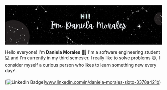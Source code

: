 

[![Header](https://github.com/DaniMSix/DaniMSix/blob/main/Portada.gif)](https://github.com/DaniMSix)

Hello everyone! I'm **Daniela Morales** 🙋‍♀️
I'm a software engineering student 💻 and I'm currently in my third semester. I really like to solve problems 😄, I consider myself a curious person who likes to learn something new every day⚡.

[![LinkedIn Badge](https://img.shields.io/badge/LinkedIn-Profile-informational?style=flat&logo=linkedin&logoColor=white&color=0D76A8)]www.linkedin.com/in/daniela-morales-sixto-3378a421b)

